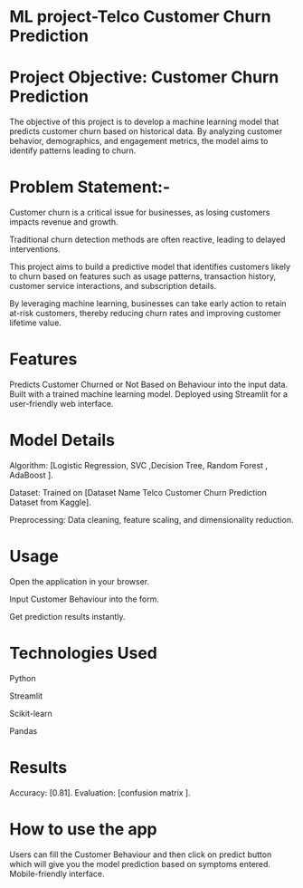 # ML project-Telco Customer Churn Prediction 
# Project Objective: Customer Churn Prediction

The objective of this project is to develop a machine learning model that predicts customer churn based on historical data.  By analyzing customer behavior, demographics, and engagement metrics, the model aims to identify patterns leading to churn.  

# Problem Statement:-
Customer churn is a critical issue for businesses, as losing customers impacts revenue and growth.

Traditional churn detection methods are often reactive, leading to delayed interventions.

This project aims to build a predictive model that identifies customers likely to churn based on features such as usage patterns, transaction history, customer service interactions, and subscription details.

By leveraging machine learning, businesses can take early action to retain at-risk customers, thereby reducing churn rates and improving customer lifetime value.

# Features 
Predicts Customer Churned or Not  Based on Behaviour into the input data.
Built with a trained machine learning model.
Deployed using Streamlit for a user-friendly web interface.


# Model Details
Algorithm: [Logistic Regression, SVC ,Decision Tree, Random Forest , AdaBoost ].

Dataset: Trained on [Dataset Name Telco Customer Churn Prediction  Dataset from Kaggle].

Preprocessing: Data cleaning, feature scaling, and dimensionality reduction.

# Usage
Open the application in your browser.

Input Customer Behaviour into the form.

Get prediction results instantly.

# Technologies Used
Python

Streamlit

Scikit-learn

Pandas

# Results
Accuracy: [0.81].
Evaluation: [confusion matrix ].




# How to use the app
Users can fill the Customer Behaviour and then click on predict button which will give you the model prediction based on symptoms entered.
Mobile-friendly interface.
